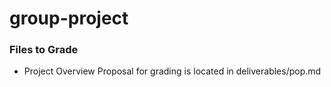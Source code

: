 # group-project

### Files to Grade
- Project Overview Proposal for grading is located in deliverables/pop.md
